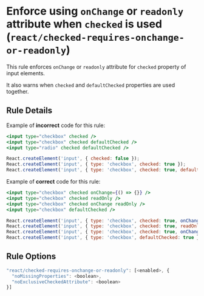 # Enforce using `onChange` or `readonly` attribute when `checked` is used (`react/checked-requires-onchange-or-readonly`)

<!-- end auto-generated rule header -->

This rule enforces `onChange` or `readonly` attribute for `checked` property of input elements.

It also warns when `checked` and `defaultChecked` properties are used together.

## Rule Details

Example of **incorrect** code for this rule:

```jsx
<input type="checkbox" checked />
<input type="checkbox" checked defaultChecked />
<input type="radio" checked defaultChecked />

React.createElement('input', { checked: false });
React.createElement('input', { type: 'checkbox', checked: true });
React.createElement('input', { type: 'checkbox', checked: true, defaultChecked: true });
```

Example of **correct** code for this rule:

```jsx
<input type="checkbox" checked onChange={() => {}} />
<input type="checkbox" checked readOnly />
<input type="checkbox" checked onChange readOnly />
<input type="checkbox" defaultChecked />

React.createElement('input', { type: 'checkbox', checked: true, onChange() {} });
React.createElement('input', { type: 'checkbox', checked: true, readOnly: true });
React.createElement('input', { type: 'checkbox', checked: true, onChange() {}, readOnly: true });
React.createElement('input', { type: 'checkbox', defaultChecked: true });
```

## Rule Options

```js
"react/checked-requires-onchange-or-readonly": [<enabled>, {
  "noMissingProperties": <boolean>,
  "noExclusiveCheckedAttribute": <boolean>
}]
```
